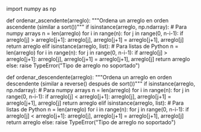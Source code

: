 import numpy as np

def ordenar_ascendente(arreglo):
    """Ordena un arreglo en orden ascendente (similar a sort())"""
    if isinstance(arreglo, np.ndarray):
        # Para numpy arrays
        n = len(arreglo)
        for i in range(n):
            for j in range(0, n-i-1):
                if arreglo[j] > arreglo[j+1]:
                    arreglo[j], arreglo[j+1] = arreglo[j+1], arreglo[j]
        return arreglo
    elif isinstance(arreglo, list):
        # Para listas de Python
        n = len(arreglo)
        for i in range(n):
            for j in range(0, n-i-1):
                if arreglo[j] > arreglo[j+1]:
                    arreglo[j], arreglo[j+1] = arreglo[j+1], arreglo[j]
        return arreglo
    else:
        raise TypeError("Tipo de arreglo no soportado")

def ordenar_descendente(arreglo):
    """Ordena un arreglo en orden descendente (similar a reverse() después de sort())"""
    if isinstance(arreglo, np.ndarray):
        # Para numpy arrays
        n = len(arreglo)
        for i in range(n):
            for j in range(0, n-i-1):
                if arreglo[j] < arreglo[j+1]:
                    arreglo[j], arreglo[j+1] = arreglo[j+1], arreglo[j]
        return arreglo
    elif isinstance(arreglo, list):
        # Para listas de Python
        n = len(arreglo)
        for i in range(n):
            for j in range(0, n-i-1):
                if arreglo[j] < arreglo[j+1]:
                    arreglo[j], arreglo[j+1] = arreglo[j+1], arreglo[j]
        return arreglo
    else:
        raise TypeError("Tipo de arreglo no soportado")
